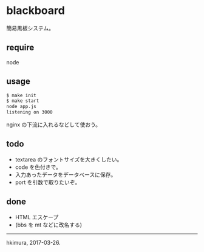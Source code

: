 # blackboard

簡易黒板システム。

## require

node

## usage

```sh
$ make init
$ make start
node app.js
listening on 3000
```

nginx の下流に入れるなどして使おう。

## todo

* textarea のフォントサイズを大きくしたい。
* code を色付きで。
* 入力あったデータをデータベースに保存。
* port を引数で取りたいぞ。

## done

* HTML エスケープ
* (bbs を mt などに改名する)

---
hkimura, 2017-03-26.
